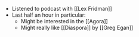 - Listened to podcast with [[Lex Fridman]]
- Last half an hour in particular:
    - Might be interested in the [[Agora]]
    - Might really like [[Diaspora]] by [[Greg Egan]]
